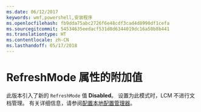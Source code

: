 ```yaml
---
ms.date: 06/12/2017
keywords: wmf,powershell,安装程序
ms.openlocfilehash: fb9dda75abc2726f6e48cdf3cad4d8990df1cefa
ms.sourcegitcommit: 54534635eedacf531d8d6344019dc16a50b8b441
ms.translationtype: HT
ms.contentlocale: zh-CN
ms.lasthandoff: 05/17/2018
---
```

# <a name="additional-value-for-refreshmode-property"></a>RefreshMode 属性的附加值

此版本引入了新的 `RefreshMode` 值 **Disabled**。 设置为此模式时，LCM 不进行文档管理。 有关详细信息，请参阅[配置本地配置管理器](https://msdn.microsoft.com/powershell/dsc/metaconfig)。
